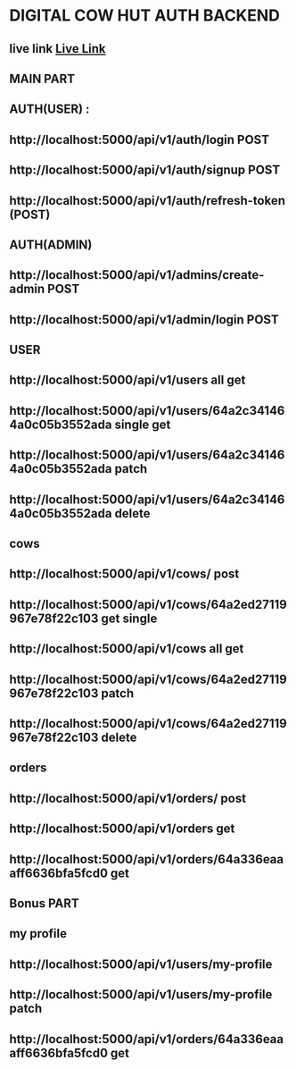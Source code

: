 
# DIGITAL COW HUT AUTH BACKEND

## live link <a href="https://cow-hut-admin-with-auth-rho.vercel.app/" target="_blank">Live Link</a>

## MAIN PART

## AUTH(USER) :
## http://localhost:5000/api/v1/auth/login POST

## http://localhost:5000/api/v1/auth/signup POST

## http://localhost:5000/api/v1/auth/refresh-token (POST)

## AUTH(ADMIN)
## http://localhost:5000/api/v1/admins/create-admin POST

## http://localhost:5000/api/v1/admin/login POST

## USER
## http://localhost:5000/api/v1/users  all get

## http://localhost:5000/api/v1/users/64a2c341464a0c05b3552ada  single get

## http://localhost:5000/api/v1/users/64a2c341464a0c05b3552ada  patch

## http://localhost:5000/api/v1/users/64a2c341464a0c05b3552ada  delete

## cows

## http://localhost:5000/api/v1/cows/ post

## http://localhost:5000/api/v1/cows/64a2ed27119967e78f22c103  get single

## http://localhost:5000/api/v1/cows  all get

## http://localhost:5000/api/v1/cows/64a2ed27119967e78f22c103  patch

## http://localhost:5000/api/v1/cows/64a2ed27119967e78f22c103 delete

## orders

## http://localhost:5000/api/v1/orders/ post
## http://localhost:5000/api/v1/orders    get

## http://localhost:5000/api/v1/orders/64a336eaaaff6636bfa5fcd0  get

## Bonus PART
## my profile

## http://localhost:5000/api/v1/users/my-profile

## http://localhost:5000/api/v1/users/my-profile patch

## http://localhost:5000/api/v1/orders/64a336eaaaff6636bfa5fcd0  get





